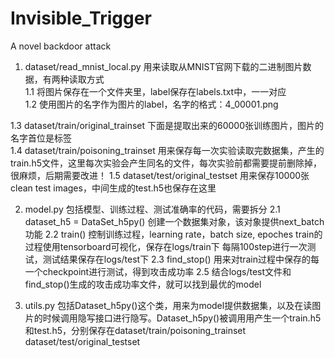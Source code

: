 # Invisible_Trigger
A novel backdoor attack


1. dataset/read_mnist_local.py  用来读取从MNIST官网下载的二进制图片数据，有两种读取方式  
1.1 将图片保存在一个文件夹里，label保存在labels.txt中，一一对应  
1.2 使用图片的名字作为图片的label，名字的格式：4_00001.png  

1.3 dataset/train/original_trainset   下面是提取出来的60000张训练图片，图片的名字首位是标签  
1.4 dataset/train/poisoning_trainset   用来保存每一次实验读取完数据集，产生的train.h5文件，这里每次实验会产生同名的文件，每次实验前都需要提前删除掉，很麻烦，后期需要改进！
1.5 dataset/test/original_testset 用来保存10000张clean test images，中间生成的test.h5也保存在这里


2. model.py 包括模型、训练过程、测试准确率的代码，需要拆分
2.1 dataset_h5 = DataSet_h5py() 创建一个数据集对象，该对象提供next_batch功能
2.2 train() 控制训练过程，learning rate，batch size, epoches
    train的过程使用tensorboard可视化，保存在logs/train下
    每隔100step进行一次测试，测试结果保存在logs/test下
2.3 find_stop() 用来对train过程中保存的每一个checkpoint进行测试，得到攻击成功率
2.5 结合logs/test文件和find_stop()生成的攻击成功率文件，就可以找到最优的model


3. utils.py 包括Dataset_h5py()这个类，用来为model提供数据集，以及在读图片的时候调用隐写接口进行隐写。Dataset_h5py()被调用用产生一个train.h5和test.h5，分别保存在dataset/train/poisoning_trainset     dataset/test/original_testset

